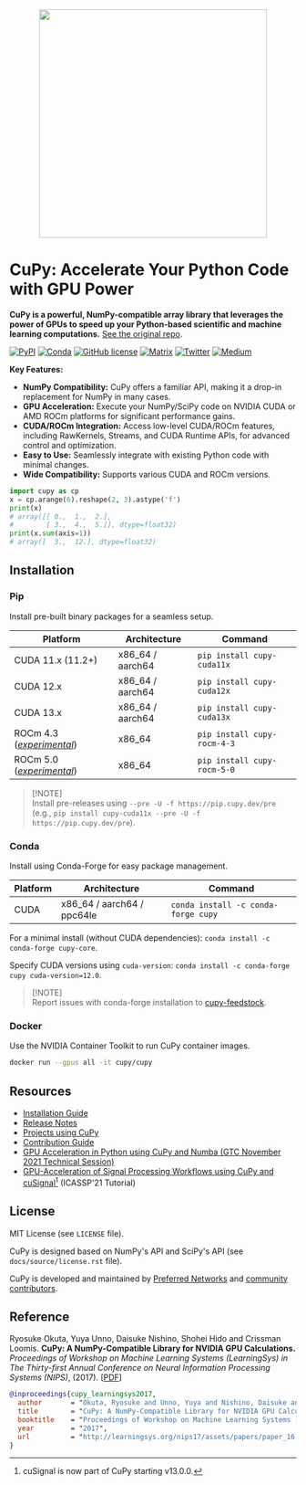 <div align="center"><img src="https://raw.githubusercontent.com/cupy/cupy/main/docs/image/cupy_logo_1000px.png" width="400"/></div>

# CuPy: Accelerate Your Python Code with GPU Power

**CuPy is a powerful, NumPy-compatible array library that leverages the power of GPUs to speed up your Python-based scientific and machine learning computations.**  [See the original repo](https://github.com/cupy/cupy).

[![PyPI](https://img.shields.io/pypi/v/cupy)](https://pypi.python.org/pypi/cupy)
[![Conda](https://img.shields.io/badge/conda--forge-cupy-blue)](https://anaconda.org/conda-forge/cupy)
[![GitHub license](https://img.shields.io/github/license/cupy/cupy)](https://github.com/cupy/cupy)
[![Matrix](https://img.shields.io/matrix/cupy_community:gitter.im?server_fqdn=matrix.org)](https://gitter.im/cupy/community)
[![Twitter](https://img.shields.io/twitter/follow/CuPy_Team?label=%40CuPy_Team)](https://twitter.com/CuPy_Team)
[![Medium](https://img.shields.io/badge/Medium-CuPy-teal)](https://medium.com/cupy-team)

**Key Features:**

*   **NumPy Compatibility:**  CuPy offers a familiar API, making it a drop-in replacement for NumPy in many cases.
*   **GPU Acceleration:** Execute your NumPy/SciPy code on NVIDIA CUDA or AMD ROCm platforms for significant performance gains.
*   **CUDA/ROCm Integration:**  Access low-level CUDA/ROCm features, including RawKernels, Streams, and CUDA Runtime APIs, for advanced control and optimization.
*   **Easy to Use:** Seamlessly integrate with existing Python code with minimal changes.
*   **Wide Compatibility:** Supports various CUDA and ROCm versions.

```python
import cupy as cp
x = cp.arange(6).reshape(2, 3).astype('f')
print(x)
# array([[ 0.,  1.,  2.],
#        [ 3.,  4.,  5.]], dtype=float32)
print(x.sum(axis=1))
# array([  3.,  12.], dtype=float32)
```

## Installation

### Pip

Install pre-built binary packages for a seamless setup.

| Platform              | Architecture      | Command                                                       |
| --------------------- | ----------------- | ------------------------------------------------------------- |
| CUDA 11.x (11.2+)     | x86_64 / aarch64  | `pip install cupy-cuda11x`                                    |
| CUDA 12.x             | x86_64 / aarch64  | `pip install cupy-cuda12x`                                    |
| CUDA 13.x             | x86_64 / aarch64  | `pip install cupy-cuda13x`                                    |
| ROCm 4.3 (*[experimental](https://docs.cupy.dev/en/latest/install.html#using-cupy-on-amd-gpu-experimental)*)          | x86_64            | `pip install cupy-rocm-4-3`                                   |
| ROCm 5.0 (*[experimental](https://docs.cupy.dev/en/latest/install.html#using-cupy-on-amd-gpu-experimental)*)          | x86_64            | `pip install cupy-rocm-5-0`                                   |

> [!NOTE]\
> Install pre-releases using `--pre -U -f https://pip.cupy.dev/pre` (e.g., `pip install cupy-cuda11x --pre -U -f https://pip.cupy.dev/pre`).

### Conda

Install using Conda-Forge for easy package management.

| Platform              | Architecture                | Command                                                       |
| --------------------- | --------------------------- | ------------------------------------------------------------- |
| CUDA                  | x86_64 / aarch64 / ppc64le  | `conda install -c conda-forge cupy`                           |

For a minimal install (without CUDA dependencies): `conda install -c conda-forge cupy-core`.

Specify CUDA versions using `cuda-version`: `conda install -c conda-forge cupy cuda-version=12.0`.

> [!NOTE]\
> Report issues with conda-forge installation to [cupy-feedstock](https://github.com/conda-forge/cupy-feedstock/issues).

### Docker

Use the NVIDIA Container Toolkit to run CuPy container images.

```bash
docker run --gpus all -it cupy/cupy
```

## Resources

*   [Installation Guide](https://docs.cupy.dev/en/stable/install.html)
*   [Release Notes](https://github.com/cupy/cupy/releases)
*   [Projects using CuPy](https://github.com/cupy/cupy/wiki/Projects-using-CuPy)
*   [Contribution Guide](https://docs.cupy.dev/en/stable/contribution.html)
*   [GPU Acceleration in Python using CuPy and Numba (GTC November 2021 Technical Session)](https://www.nvidia.com/en-us/on-demand/session/gtcfall21-a31149/)
*   [GPU-Acceleration of Signal Processing Workflows using CuPy and cuSignal[^1] (ICASSP'21 Tutorial)](https://github.com/awthomp/cusignal-icassp-tutorial)

[^1]: cuSignal is now part of CuPy starting v13.0.0.

## License

MIT License (see `LICENSE` file).

CuPy is designed based on NumPy's API and SciPy's API (see `docs/source/license.rst` file).

CuPy is developed and maintained by [Preferred Networks](https://www.preferred.jp/en/) and [community contributors](https://github.com/cupy/cupy/graphs/contributors).

## Reference

Ryosuke Okuta, Yuya Unno, Daisuke Nishino, Shohei Hido and Crissman Loomis.
**CuPy: A NumPy-Compatible Library for NVIDIA GPU Calculations.**
*Proceedings of Workshop on Machine Learning Systems (LearningSys) in The Thirty-first Annual Conference on Neural Information Processing Systems (NIPS)*, (2017).
[[PDF](http://learningsys.org/nips17/assets/papers/paper_16.pdf)]

```bibtex
@inproceedings{cupy_learningsys2017,
  author       = "Okuta, Ryosuke and Unno, Yuya and Nishino, Daisuke and Hido, Shohei and Loomis, Crissman",
  title        = "CuPy: A NumPy-Compatible Library for NVIDIA GPU Calculations",
  booktitle    = "Proceedings of Workshop on Machine Learning Systems (LearningSys) in The Thirty-first Annual Conference on Neural Information Processing Systems (NIPS)",
  year         = "2017",
  url          = "http://learningsys.org/nips17/assets/papers/paper_16.pdf"
}
```